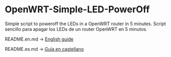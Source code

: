 # OpenWRT-Simple-LED-PowerOff
Simple script to poweroff the LEDs in a OpenWRT router in 5 minutes.
Script sencillo para apagar los LEDs de un router OpenWRT en 5 minutos.

README.en.md -> [English guide](https://github.com/helicida/OpenWRT-Simple-LED-PowerOff/blob/main/README.en.md)

README.es.md -> [Guía en castellano](https://github.com/helicida/OpenWRT-Simple-LED-PowerOff/blob/main/README.es.md)
